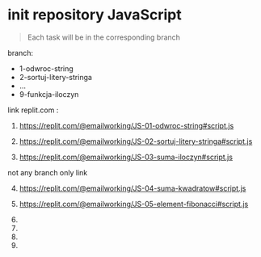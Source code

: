 # init repository JavaScript

> Each task will be in the corresponding branch

branch:

- 1-odwroc-string
- 2-sortuj-litery-stringa
- ...
- 9-funkcja-iloczyn

link replit.com :

1. https://replit.com/@emailworking/JS-01-odwroc-string#script.js

2. https://replit.com/@emailworking/JS-02-sortuj-litery-stringa#script.js

3. https://replit.com/@emailworking/JS-03-suma-iloczyn#script.js

not any branch only link

4. https://replit.com/@emailworking/JS-04-suma-kwadratow#script.js

5. https://replit.com/@emailworking/JS-05-element-fibonacci#script.js

6.

7.

8.

9.
